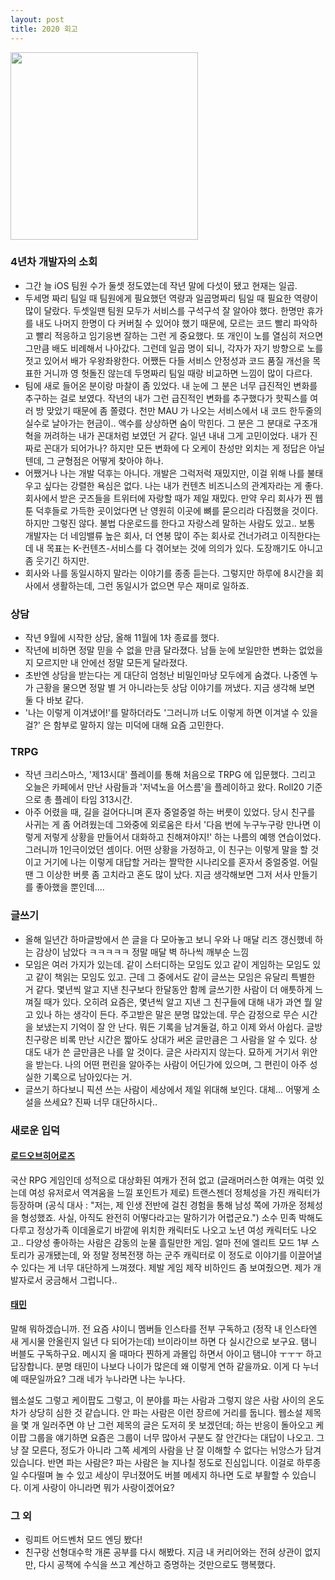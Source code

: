```yaml
---
layout: post
title: 2020 회고
---
```


<img src="https://user-images.githubusercontent.com/8778711/152291801-33abfde4-7f74-4e73-8355-24d10de6be17.png" width="300" />

### 4년차 개발자의 소회
- 그간 늘 iOS 팀원 수가 둘셋 정도였는데 작년 말에 다섯이 됐고 현재는 일곱.
- 두세명 짜리 팀일 때 팀원에게 필요했던 역량과 일곱명짜리 팀일 때 필요한 역량이 많이 달랐다. 두셋일땐 팀원 모두가 서비스를 구석구석 잘 알아야 했다. 한명만 휴가를 내도 나머지 한명이 다 커버칠 수 있어야 했기 때문에, 모르는 코드 빨리 파악하고 빨리 적응하고 임기응변 잘하는 그런 게 중요했다. 또 개인이 노를 열심히 저으면 그만큼 배도 비례해서 나아갔다. 그런데 일곱 명이 되니, 각자가 자기 방향으로 노를 젓고 있어서 배가 우왕좌왕한다. 어쨌든 다들 서비스 안정성과 코드 품질 개선을 목표한 거니까 영 헛돌진 않는데 두명짜리 팀일 때랑 비교하면 느낌이 많이 다르다. 
- 팀에 새로 들어온 분이랑 마찰이 좀 있었다. 내 눈에 그 분은 너무 급진적인 변화를 추구하는 걸로 보였다. 작년의 내가 그런 급진적인 변화를 추구했다가 핫픽스를 여러 방 맞았기 때문에 좀 쫄렸다. 천만 MAU 가 나오는 서비스에서 내 코드 한두줄의 실수로 날아가는 현금이.. 액수를 상상하면 숨이 막힌다. 그 분은 그 분대로 구조개혁을 꺼려하는 내가 꼰대처럼 보였던 거 같다. 일년 내내 그게 고민이었다. 내가 진짜로 꼰대가 되어가나? 하지만 모든 변화에 다 오케이 찬성만 외치는 게 정답은 아닐 텐데, 그 균형점은 어떻게 찾아야 하나.
- 어쨌거나 나는 개발 덕후는 아니다. 개발은 그럭저럭 재밌지만, 이걸 위해 나를 불태우고 싶다는 강렬한 욕심은 없다. 나는 내가 컨텐츠 비즈니스의 관계자라는 게 좋다. 회사에서 받은 굿즈들을 트위터에 자랑할 때가 제일 재밌다. 만약 우리 회사가 찐 웹툰 덕후들로 가득한 곳이었다면 난 영원히 이곳에 뼈를 묻으리라 다짐했을 것이다. 하지만 그렇진 않다. 불법 다운로드를 한다고 자랑스레 말하는 사람도 있고.. 보통 개발자는 더 네임밸류 높은 회사, 더 연봉 많이 주는 회사로 건너가려고 이직한다는데 내 목표는 K-컨텐츠-서비스를 다 겪어보는 것에 의의가 있다. 도장깨기도 아니고 좀 웃기긴 하지만.
- 회사와 나를 동일시하지 말라는 이야기를 종종 듣는다. 그렇지만 하루에 8시간을 회사에서 생활하는데, 그런 동일시가 없으면 무슨 재미로 일하죠.

### 상담
- 작년 9월에 시작한 상담, 올해 11월에 1차 종료를 했다. 
- 작년에 비하면 정말 믿을 수 없을 만큼 달라졌다. 남들 눈에 보일만한 변화는 없었을지 모르지만 내 안에선 정말 모든게 달라졌다.
- 초반엔 상담을 받는다는 게 대단히 엄청난 비밀인마냥 모두에게 숨겼다. 나중엔 누가 근황을 물으면 정말 별 거 아니라는듯 상담 이야기를 꺼냈다. 지금 생각해 보면 둘 다 바보 같다.
- '나는 이렇게 이겨냈어!'를 말하더라도 '그러니까 너도 이렇게 하면 이겨낼 수 있을걸?' 은 함부로 말하지 않는 미덕에 대해 요즘 고민한다.

### TRPG
- 작년 크리스마스, '제13시대' 플레이를 통해 처음으로 TRPG 에 입문했다. 그리고 오늘은 카페에서 만난 사람들과 '저녁노을 어스름'을 플레이하고 왔다. Roll20 기준으로 총 플레이 타임 313시간.
- 아주 어렸을 때, 길을 걸어다니며 혼자 중얼중얼 하는 버릇이 있었다. 당시 친구를 사귀는 게 좀 어려웠는데 그와중에 외로움은 타서 '다음 번에 누구누구랑 만나면 이렇게 저렇게 상황을 만들어서 대화하고 친해져야지!' 하는 나름의 예행 연습이었다. 그러니까 1인극이었던 셈이다. 어떤 상황을 가정하고, 이 친구는 이렇게 말을 할 것이고 거기에 나는 이렇게 대답할 거라는 짤막한 시나리오를 혼자서 중얼중얼. 어릴 땐 그 이상한 버릇 좀 고치라고 혼도 많이 났다. 지금 생각해보면 그저 서사 만들기를 좋아했을 뿐인데....

### 글쓰기
- 올해 일년간 하마글방에서 쓴 글을 다 모아놓고 보니 우와 나 매달 리즈 갱신했네 하는 감상이 남았다 ㅋㅋㅋㅋㅋ 정말 매달 벽 하나씩 깨부순 느낌
- 모임은 여러 가지가 있는데. 같이 스터디하는 모임도 있고 같이 게임하는 모임도 있고 같이 책읽는 모임도 있고. 근데 그 중에서도 같이 글쓰는 모임은 유달리 특별한 거 같다. 몇년씩 알고 지낸 친구보다 한달동안 함께 글쓰기한 사람이 더 애틋하게 느껴질 때가 있다. 오히려 요즘은, 몇년씩 알고 지낸 그 친구들에 대해 내가 과연 뭘 알고 있나 하는 생각이 든다. 주고받은 말은 분명 많았는데. 무슨 감정으로 무슨 시간을 보냈는지 기억이 잘 안 난다. 뭐든 기록을 남겨둘걸, 하고 이제 와서 아쉽다. 글방 친구랑은 비록 만난 시간은 짧아도 상대가 써온 글만큼은 그 사람을 알 수 있다. 상대도 내가 쓴 글만큼은 나를 알 것이다. 글은 사라지지 않는다. 묘하게 거기서 위안을 받는다. 나의 어떤 편린을 알아주는 사람이 어딘가에 있으며, 그 편린이 아주 성실한 기록으로 남아있다는 거.
- 글쓰기 하다보니 픽션 쓰는 사람이 세상에서 제일 위대해 보인다. 대체... 어떻게 소설을 쓰세요? 진짜 너무 대단하시다..

### 새로운 입덕

#### [로드오브히어로즈](https://youtu.be/hphSswVFCho)
국산 RPG 게임인데 성적으로 대상화된 여캐가 전혀 없고 (글래머러스한 여캐는 여럿 있는데 여성 유저로서 역겨움을 느낄 포인트가 제로) 트랜스젠더 정체성을 가진 캐릭터가 등장하며 (공식 대사 : "저는, 제 인생 전반에 걸친 경험을 통해 남성 쪽에 가까운 정체성을 형성했죠. 사실, 아직도 완전히 어떻다라고는 말하기가 어렵군요.") 소수 민족 박해도 다루고 정상가족 이데올로기 바깥에 위치한 캐릭터도 나오고 노년 여성 캐릭터도 나오고.. 다양성 좋아하는 사람은 감동의 눈물 흘릴만한 게임. 얼마 전에 엘리트 모드 1부 스토리가 공개됐는데, 와 정말 정복전쟁 하는 군주 캐릭터로 이 정도로 이야기를 이끌어낼 수 있다는 게 너무 대단하게 느껴졌다. 제발 게임 제작 비하인드 좀 보여줬으면. 제가 개발자로서 궁금해서 그럽니다..

#### [태민](https://youtu.be/oxY_Soqdfn8)
말해 뭐하겠습니까. 전 요즘 샤이니 멤버들 인스타를 전부 구독하고 (정작 내 인스타엔 새 게시물 안올린지 일년 다 되어가는데) 브이라이브 하면 다 실시간으로 보구요. 탬니 버블도 구독하구요. 메시지 올 때마다 찐하게 과몰입 하면서 아이고 탬니야 ㅜㅜㅜ 하고 답장합니다. 분명 태민이 나보다 나이가 많은데 왜 이렇게 연하 같을까요. 이게 다 누너예 때문일까요? 그래 네가 누나라면 나는 누나다.

웹소설도 그렇고 케이팝도 그렇고, 이 분야를 파는 사람과 그렇지 않은 사람 사이의 온도차가 상당히 심한 것 같습니다. 안 파는 사람은 이런 장르에 거리를 둡니다. 웹소설 제목을 몇 개 일러주면 야 난 그런 제목의 글은 도저히 못 보겠던데; 하는 반응이 돌아오고 케이팝 그룹을 얘기하면 요즘은 그룹이 너무 많아서 구분도 잘 안간다는 대답이 나오고. 그냥 잘 모른다, 정도가 아니라 그쪽 세계의 사람을 난 잘 이해할 수 없다는 뉘앙스가 담겨 있습니다. 반면 파는 사람은? 파는 사람은 늘 지나칠 정도로 진심입니다. 이걸로 하루종일 수다떨며 놀 수 있고 세상이 무너졌어도 버블 메세지 하나면 도로 부활할 수 있습니다. 이게 사랑이 아니라면 뭐가 사랑이겠어요?

### 그 외
- 링피트 어드벤처 모드 엔딩 봤다!
- 친구랑 선형대수학 개론 공부를 다시 해봤다. 지금 내 커리어와는 전혀 상관이 없지만, 다시 공책에 수식을 쓰고 계산하고 증명하는 것만으로도 행복했다.
